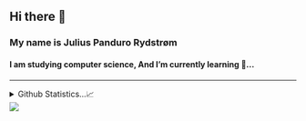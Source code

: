 <h2> Hi there 👋 </h2>
<h3> My name is Julius Panduro Rydstrøm </h3>
<h4>I am studying computer science, And I’m currently learning 🌱...</h4>
<hr>

<details>
  <summary>Github Statistics...📈</summary>
  <p align = "center">
    <img src="https://github-readme-stats.vercel.app/api?username=JuliusPanduro&show_icon=true&theme=github_dark"/>  

</p>
  </details>

   <!--#0d1117--> <img src="https://github-readme-stats.vercel.app/api/top-langs/?username=JuliusPanduro&layout=compact&theme=dark"/>
<!--
**JuliusPanduro/JuliusPanduro** is a ✨ _special_ ✨ repository because its `README.md` (this file) appears on your GitHub profile.

Here are some ideas to get you started:

- 🔭 I’m currently working on ...
- 🌱 I’m currently learning ...
- 👯 I’m looking to collaborate on ...
- 🤔 I’m looking for help with ...
- 💬 Ask me about ...
- 📫 How to reach me: ...
- 😄 Pronouns: ...
- ⚡ Fun fact: ...
-->
